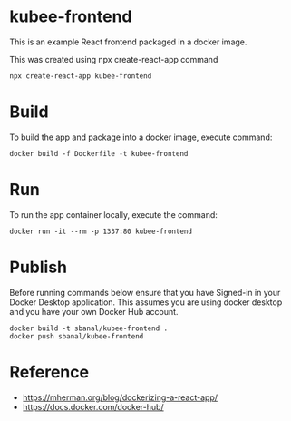 
# kubee-frontend

This is an example React frontend packaged in a docker image.

This was created using npx create-react-app command
```
npx create-react-app kubee-frontend
```

# Build

To build the app and package into a docker image, execute command:
```
docker build -f Dockerfile -t kubee-frontend 
```

# Run

To run the app container locally, execute the command:
```
docker run -it --rm -p 1337:80 kubee-frontend
```

# Publish

Before running commands below ensure that you have Signed-in in your Docker Desktop application.
This assumes you are using docker desktop and you have your own Docker Hub account.

```
docker build -t sbanal/kubee-frontend .
docker push sbanal/kubee-frontend
```

# Reference

* https://mherman.org/blog/dockerizing-a-react-app/
* https://docs.docker.com/docker-hub/
